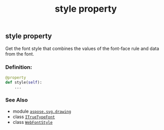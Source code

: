 ﻿---
title: style property
second_title: Aspose.SVG for Python via .NET API References
description: 
type: docs
weight: 90
url: /python-net/aspose.svg.drawing/itruetypefont/style/
is_root: false
---

## style property


Get the font style that combines the values of the font-face rule and data from the font.
### Definition:
```python
@property
def style(self):
    ...
```

### See Also
* module [`aspose.svg.drawing`](../../)
* class [`ITrueTypeFont`](/svg/python-net/aspose.svg.drawing/itruetypefont)
* class [`WebFontStyle`](/svg/python-net/aspose.svg.drawing/webfontstyle)
